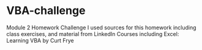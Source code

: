 # VBA-challenge
Module 2 Homework Challenge
I used sources for this homework including class exercises, and material from LinkedIn Courses including Excel: Learning VBA by Curt Frye

